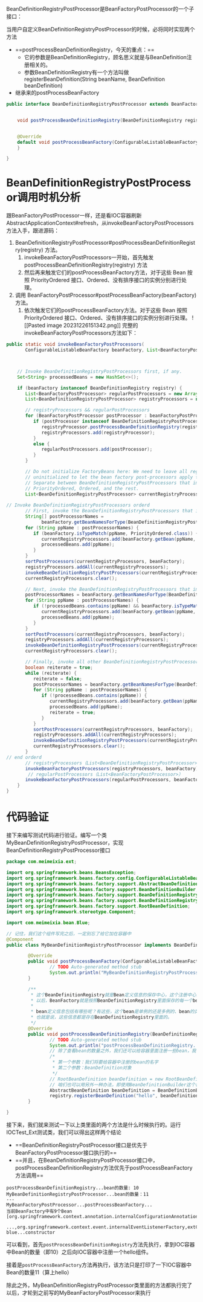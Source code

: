 BeanDefinitionRegistryPostProcessor是BeanFactoryPostProcessor的一个子接口：

当用户自定义BeanDefinitionRegistryPostProcessor的时候，必将同时实现两个方法

- ==postProcessBeanDefinitionRegistry，今天的重点：==
    - 它的参数是BeanDefinitionRegistry，顾名思义就是与BeanDefinition注册相关的。
    - 参数BeanDefinitionRegistry有一个方法叫做registerBeanDefinition(String beanName, BeanDefinition beanDefinition)
- 继承来的postProcessBeanFactory

```Java
public interface BeanDefinitionRegistryPostProcessor extends BeanFactoryPostProcessor {


    void postProcessBeanDefinitionRegistry(BeanDefinitionRegistry registry) throws BeansException;


    @Override
    default void postProcessBeanFactory(ConfigurableListableBeanFactory beanFactory) throws BeansException {
    }

}
```
# BeanDefinitionRegistryPostProcessor调用时机分析
跟BeanFactoryPostProcessor一样，还是看IOC容器刷新AbstractApplicationContext#refresh，从invokeBeanFactoryPostProcessors方法入手，跟进源码：
1. BeanDefinitionRegistryPostProcessor#postProcessBeanDefinitionRegistry(registry) 方法。
    1. invokeBeanFactoryPostProcessors一开始，首先触发postProcessBeanDefinitionRegistry(registry) 方法
    2. 然后再来触发它们的postProcessBeanFactory方法，对于这些 Bean 按照 PriorityOrdered 接口、Ordered、没有排序接口的实例分别进行处理。
2. 调用 BeanFactoryPostProcessor#postProcessBeanFactory(beanFactory) 方法。
    1. 依次触发它们的postProcessBeanFactory方法。对于这些 Bean 按照 PriorityOrdered 接口、Ordered、没有排序接口的实例分别进行处理。
    ![[Pasted image 20231226151342.png]]
完整的invokeBeanFactoryPostProcessors方法如下：
```Java
public static void invokeBeanFactoryPostProcessors(
       ConfigurableListableBeanFactory beanFactory, List<BeanFactoryPostProcessor> beanFactoryPostProcessors) {



    // Invoke BeanDefinitionRegistryPostProcessors first, if any.
    Set<String> processedBeans = new HashSet<>();

    if (beanFactory instanceof BeanDefinitionRegistry registry) {
       List<BeanFactoryPostProcessor> regularPostProcessors = new ArrayList<>();
       List<BeanDefinitionRegistryPostProcessor> registryProcessors = new ArrayList<>();

       // registryProcessors && regularPostProcessors 
       for (BeanFactoryPostProcessor postProcessor : beanFactoryPostProcessors) {
          if (postProcessor instanceof BeanDefinitionRegistryPostProcessor registryProcessor) {
             registryProcessor.postProcessBeanDefinitionRegistry(registry);
             registryProcessors.add(registryProcessor);
          }
          else {
             regularPostProcessors.add(postProcessor);
          }
       }

       // Do not initialize FactoryBeans here: We need to leave all regular beans
       // uninitialized to let the bean factory post-processors apply to them!
       // Separate between BeanDefinitionRegistryPostProcessors that implement
       // PriorityOrdered, Ordered, and the rest.
       List<BeanDefinitionRegistryPostProcessor> currentRegistryProcessors = new ArrayList<>();
       
// Invoke BeanDefinitionRegistryPostProcessors orderd
       // First, invoke the BeanDefinitionRegistryPostProcessors that implement PriorityOrdered.
       String[] postProcessorNames =
             beanFactory.getBeanNamesForType(BeanDefinitionRegistryPostProcessor.class, true, false);
       for (String ppName : postProcessorNames) {
          if (beanFactory.isTypeMatch(ppName, PriorityOrdered.class)) {
             currentRegistryProcessors.add(beanFactory.getBean(ppName, BeanDefinitionRegistryPostProcessor.class));
             processedBeans.add(ppName);
          }
       }
       sortPostProcessors(currentRegistryProcessors, beanFactory);
       registryProcessors.addAll(currentRegistryProcessors);
       invokeBeanDefinitionRegistryPostProcessors(currentRegistryProcessors, registry, beanFactory.getApplicationStartup());
       currentRegistryProcessors.clear();

       // Next, invoke the BeanDefinitionRegistryPostProcessors that implement Ordered.
       postProcessorNames = beanFactory.getBeanNamesForType(BeanDefinitionRegistryPostProcessor.class, true, false);
       for (String ppName : postProcessorNames) {
          if (!processedBeans.contains(ppName) && beanFactory.isTypeMatch(ppName, Ordered.class)) {
             currentRegistryProcessors.add(beanFactory.getBean(ppName, BeanDefinitionRegistryPostProcessor.class));
             processedBeans.add(ppName);
          }
       }
       sortPostProcessors(currentRegistryProcessors, beanFactory);
       registryProcessors.addAll(currentRegistryProcessors);
       invokeBeanDefinitionRegistryPostProcessors(currentRegistryProcessors, registry, beanFactory.getApplicationStartup());
       currentRegistryProcessors.clear();

       // Finally, invoke all other BeanDefinitionRegistryPostProcessors until no further ones appear.
       boolean reiterate = true;
       while (reiterate) {
          reiterate = false;
          postProcessorNames = beanFactory.getBeanNamesForType(BeanDefinitionRegistryPostProcessor.class, true, false);
          for (String ppName : postProcessorNames) {
             if (!processedBeans.contains(ppName)) {
                currentRegistryProcessors.add(beanFactory.getBean(ppName, BeanDefinitionRegistryPostProcessor.class));
                processedBeans.add(ppName);
                reiterate = true;
             }
          }
          sortPostProcessors(currentRegistryProcessors, beanFactory);
          registryProcessors.addAll(currentRegistryProcessors);
          invokeBeanDefinitionRegistryPostProcessors(currentRegistryProcessors, registry, beanFactory.getApplicationStartup());
          currentRegistryProcessors.clear();
       }
// end orderd
       // registryProcessors（List<BeanDefinitionRegistryPostProcessor>）
       invokeBeanFactoryPostProcessors(registryProcessors, beanFactory);
        // regularPostProcessors（List<BeanFactoryPostProcessor>）
       invokeBeanFactoryPostProcessors(regularPostProcessors, beanFactory);
    }
}
```

# 代码验证

接下来编写测试代码进行验证。编写一个类MyBeanDefinitionRegistryPostProcessor，实现BeanDefinitionRegistryPostProcessor接口

```Java
package com.meimeixia.ext;

import org.springframework.beans.BeansException;
import org.springframework.beans.factory.config.ConfigurableListableBeanFactory;
import org.springframework.beans.factory.support.AbstractBeanDefinition;
import org.springframework.beans.factory.support.BeanDefinitionBuilder;
import org.springframework.beans.factory.support.BeanDefinitionRegistry;
import org.springframework.beans.factory.support.BeanDefinitionRegistryPostProcessor;
import org.springframework.beans.factory.support.RootBeanDefinition;
import org.springframework.stereotype.Component;

import com.meimeixia.bean.Blue;

// 记住，我们这个组件写完之后，一定别忘了给它加在容器中
@Component
public class MyBeanDefinitionRegistryPostProcessor implements BeanDefinitionRegistryPostProcessor {

        @Override
        public void postProcessBeanFactory(ConfigurableListableBeanFactory beanFactory) throws BeansException {
                // TODO Auto-generated method stub
                System.out.println("MyBeanDefinitionRegistryPostProcessor...bean的数量：" + beanFactory.getBeanDefinitionCount());
        }

        /**
         * 这个BeanDefinitionRegistry就是Bean定义信息的保存中心，这个注册中心里面存储了所有的bean定义信息，
         * 以后，BeanFactory就是按照BeanDefinitionRegistry里面保存的每一个bean定义信息来创建bean实例的。
         * 
         * bean定义信息包括有哪些呢？有这些，这个bean是单例的还是多例的、bean的类型是什么以及bean的id是什么。
         * 也就是说，这些信息都是存在BeanDefinitionRegistry里面的。
         */
        @Override
        public void postProcessBeanDefinitionRegistry(BeanDefinitionRegistry registry) throws BeansException {
                // TODO Auto-generated method stub
                System.out.println("postProcessBeanDefinitionRegistry...bean的数量：" + registry.getBeanDefinitionCount());
                // 除了查看bean的数量之外，我们还可以给容器里面注册一些bean，我们以前也简单地用过
                /*
                 * 第一个参数：我们将要给容器中注册的bean的名字
                 * 第二个参数：BeanDefinition对象
                 */
                // RootBeanDefinition beanDefinition = new RootBeanDefinition(Blue.class); // 现在我准备给容器中添加一个Blue对象
                // 咱们也可以用另外一种办法，即使用BeanDefinitionBuilder这个构建器生成一个BeanDefinition对象，很显然，这两种方法的效果都是一样的
                AbstractBeanDefinition beanDefinition = BeanDefinitionBuilder.rootBeanDefinition(Blue.class).getBeanDefinition();
                registry.registerBeanDefinition("hello", beanDefinition);
        }

}
```

接下来，我们就来测试一下以上类里面的两个方法是什么时候执行的。运行IOCTest_Ext测试类，我们可以得出这样两个结论
- ==BeanDefinitionRegistryPostProcessor接口是优先于BeanFactoryPostProcessor接口执行的==
- ==并且，在BeanDefinitionRegistryPostProcessor接口中，postProcessBeanDefinitionRegistry方法优先于postProcessBeanFactory方法调用==

```Shell
postProcessBeanDefinitionRegistry...bean的数量: 10
MyBeanDefinitionRegistryPostProcessor...bean的数量：11
---
MyBeanFactoryPostProcessor...postProcessBeanFactory...
当前BeanFactory中有9个Bean
[org.springframework.context.annotation.internalConfigurationAnnotationProcessor,...,
                ...,org.springframework.context.event.internalEventListenerFactory,extConfig,myBeanFactoryPostProcessor,blue}
blue...constructor
```

可以看到，首先`postProcessBeanDefinitionRegistry`方法先执行，拿到IOC容器中Bean的数量（即10）之后向IOC容器中注册一个hello组件。

接着是`postProcessBeanFactory`方法再执行，该方法只是打印了一下IOC容器中Bean的数量11（算上hello）

除此之外，MyBeanDefinitionRegistryPostProcessor类里面的方法都执行完了以后，才轮到之前写的MyBeanFactoryPostProcessor来执行